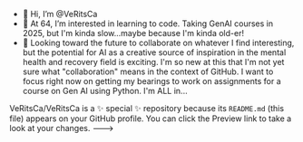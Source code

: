 - 👋 Hi, I’m @VeRitsCa
- 👀 At 64, I’m interested in learning to code. Taking GenAI courses in 2025, but I'm kinda slow...maybe because I'm kinda old-er!
- 💞️ Looking toward the future to collaborate on whatever I find interesting, but the potential for AI as a creative source of inspiration in the mental health and recovery field is exciting. I'm so new at this that I'm not yet sure what "collaboration" means in the context of GitHub. I want to focus right now on getting my bearings to work on assignments for a course on Gen AI using Python. I'm ALL in...

VeRitsCa/VeRitsCa is a ✨ special ✨ repository because its `README.md` (this file) appears on your GitHub profile.
You can click the Preview link to take a look at your changes.
--->
